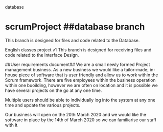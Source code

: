 database
# scrumProject ##database branch
This branch is designed for files and code related to the Database.

English classes project v1
This branch is designed for receiving files and code related to the Interface Design.

##User requirements document##
We are a small newly formed Project management business. As a new business we would like a tailor-made, in-house piece of software that is user friendly and allow us to work within the Scrum framework. There are five employees within the business operation within one buoilding,  however we are often on location and it is possible we have several projects on the go at any one time.

Multiple users should be able to individually log into the system at any one time and update the various projects.

Our business will open on the 20th March 2020 and we would like the software in place by the 14th of March 2020 so we can familiarise our staff with it.

